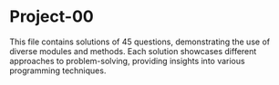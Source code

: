 # Project-00
This file contains solutions of 45 questions, demonstrating the use of diverse modules and methods. Each solution showcases different approaches to problem-solving, providing insights into various programming techniques.
